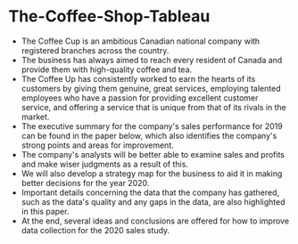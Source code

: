 # The-Coffee-Shop-Tableau
- The Coffee Cup is an ambitious Canadian national company with registered branches across the country.
- The business has always aimed to reach every resident of Canada and provide them with high-quality coffee and tea. 
- The Coffee Up has consistently worked to earn the hearts of its customers by giving them genuine, great services, employing talented employees who have a passion for providing excellent customer service, and offering a service that is unique from that of its rivals in the market.
- The executive summary for the company's sales performance for 2019 can be found in the paper below, which also identifies the company's strong points and areas for improvement. 
- The company's analysts will be better able to examine sales and profits and make wiser judgments as a result of this. 
- We will also develop a strategy map for the business to aid it in making better decisions for the year 2020. 
- Important details concerning the data that the company has gathered, such as the data's quality and any gaps in the data, are also highlighted in this paper.
- At the end, several ideas and conclusions are offered for how to improve data collection for the 2020 sales study.
